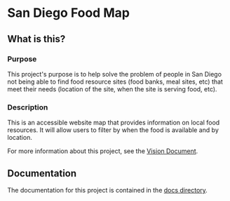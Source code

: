 # San Diego Food Map

## What is this? 

### Purpose
This project's purpose is to help solve the problem of people in San Diego not being able to find food resource sites (food banks, meal sites, etc) that meet their needs (location of the site, when the site is serving food, etc).

### Description
This is an accessible website map that provides information on local food resources. It will allow users to filter by when the food is available and by location.

For more information about this project, see the [Vision Document](https://docs.google.com/document/d/17gLcOsIkj5dYUBavhsuP_Y5yFr_2VuLPPJmbOG2pJ8c/edit?usp=sharing).

## Documentation

The documentation for this project is contained in the [docs directory](/docs/).
